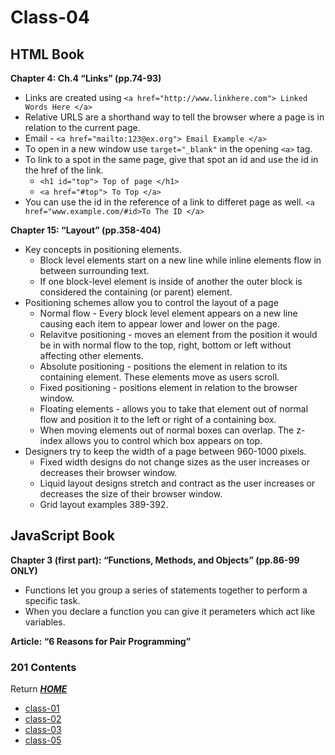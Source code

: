 # Class-04

## HTML Book

**Chapter 4: Ch.4 “Links” (pp.74-93)**   
* Links are created using   `<a href="http://www.linkhere.com"> Linked Words Here </a>`
* Relative URLS are a shorthand way to tell the browser where a page is in relation to the current page. 
* Email - `<a href="mailto:123@ex.org"> Email Example </a>`
* To open in a new window use `target="_blank"` in the opening `<a>` tag.
* To link to a spot in the same page, give that spot an id and use the id in the href of the link. 
  * `<h1 id="top"> Top of page </h1>`
  * `<a href="#top"> To Top </a>`
* You can use the id in the reference of a link to differet page as well. `<a href="www.example.com/#id>To The ID </a>`

**Chapter 15: “Layout” (pp.358-404)**

* Key concepts in positioning elements.
  * Block level elements start on a new line while inline elements flow in between surrounding text.
  * If one block-level element is inside of another the outer block is considered the containing (or parent) element.
* Positioning schemes allow you to control the layout of a page
  * Normal flow - Every block level element appears on a new line causing each item to appear lower and lower on the page.
  * Relavitve positioning - moves an element from the position it would be in with normal flow to the top, right, bottom or left without affecting other elements.
  * Absolute positioning - positions the element in relation to its containing element. These elements move as users scroll.
  * Fixed positioning - positions element in relation to the browser window. 
  * Floating elements - allows you to take that element out of normal flow and position it to the left or right of a containing box. 
  * When moving elements out of normal boxes can overlap. The z-index allows you to control which box appears on top. 
* Designers try to keep the width of a page between 960-1000 pixels.
  * Fixed width designs do not change sizes as the user increases or decreases their browser window. 
  * Liquid layout designs stretch and contract as the user increases or decreases the size of their browser window.
  * Grid layout examples 389-392.  

## JavaScript Book

**Chapter 3 (first part): “Functions, Methods, and Objects” (pp.86-99 ONLY)**

* Functions let you group a series of statements together to perform a specific task. 
* When you declare a function you can give it perameters which act like variables. 

**Article: “6 Reasons for Pair Programming”**




### **201 Contents**
Return [**_HOME_**](https://DustinHall.github.io/reading-notes)
* [class-01](https://dustinhall.github.io/reading-notes/class-01)
* [class-02](http://dustinhall.github.io/reading-notes/class-02)
* [class-03](http://dustinhall.github.io/reading-notes/class-03)
* [class-05](http://dustinhall.github.io/reading-notes/class-05)